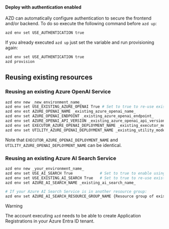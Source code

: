 #### Deploy with authentication enabled

AZD can automatically configure authentication to secure the frontend and/or backend. To do so execute the following command before `azd up`:
```bash
azd env set USE_AUTHENTICATION true
```

If you already executed `azd up` just set the variable and run provisioning again:
```bash
azd env set USE_AUTHENTICATION true
azd provision
```

## Reusing existing resources

### Reusing an existing Azure OpenAI Service

```bash
azd env new _new_environment_name_
azd env set USE_EXISTING_AZURE_OPENAI True # Set to true to re-use existing Azure OpenAI
azd env est AZURE_OPENAI_NAME _existing_azure_openai_name_
azd env set AZURE_OPENAI_ENDPOINT _existing_azure_openai_endpoint_
azd env set AZURE_OPENAI_API_VERSION _existing_azure_openai_api_version_
azd env set EXECUTOR_AZURE_OPENAI_DEPLOYMENT_NAME _existing_executor_model_deployment_name_
azd env set UTILITY_AZURE_OPENAI_DEPLOYMENT_NAME _existing_utility_model_deployment_name_
```

Note that `EXECUTOR_AZURE_OPENAI_DEPLOYMENT_NAME` and `UTILITY_AZURE_OPENAI_DEPLOYMENT_NAME` can be identical.

### Reusing an existing Azure AI Search Service

```bash
azd env new _your_environment_name_
azd env set USE_AI_SEARCH True            # Set to true to enable using AI Search 
azd env set USE_EXISTING_AI_SEARCH True   # Set to true to re-use existing AI Search
azd env set AZURE_AI_SEARCH_NAME _existing_ai_search_name_

# If your Azure AI Search Service is in another resource group:
azd env set AZURE_AI_SEARCH_RESOURCE_GROUP_NAME {Resource group of existing AI Search Service}
```

> [!WARNING] 
> The account executing `azd` needs to be able to create Application Registrations in your Azure Entra ID tenant.

